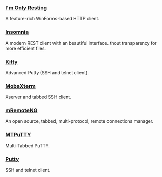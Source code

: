 ### [I'm Only Resting](http://www.swensensoftware.com/im-only-resting)

A feature-rich WinForms-based HTTP client.

### [Insomnia](http://insomnia.rest)

A modern REST client with an beautiful interface. thout transparency for more efficient files.

### [Kitty](http://www.9bis.net/kitty/)

Advanced Putty \(SSH and telnet client\).

### [MobaXterm](http://mobaxterm.mobatek.net/)

Xserver and tabbed SSH client.

### [mRemoteNG](https://mremoteng.org/)

An open source, tabbed, multi-protocol, remote connections manager.

### [MTPuTTY](http://ttyplus.com/multi-tabbed-putty/)

Multi-Tabbed PuTTY.

### [Putty](http://www.chiark.greenend.org.uk/%7Esgtatham/putty/download.html)

SSH and telnet client.

